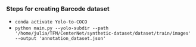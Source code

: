 ### Steps for creating Barcode dataset

- `conda activate Yolo-to-COCO`
- `python main.py --yolo-subdir --path '/home/julia/TFM/CenterNet/synthetic-dataset/dataset/train/images' --output 'annotation_dataset.json'`